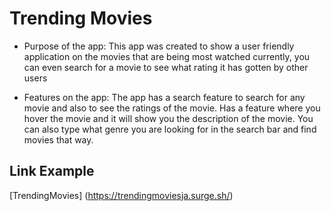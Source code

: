 # Trending Movies

* Purpose of the app: This app was created to show a user friendly application on the movies that are being most watched currently, you can even search for a movie to see what rating it has gotten by other users 

* Features on the app: The app has a search feature to search for any movie and also to see the ratings of the movie. Has a feature where you hover the movie and it will show you the description of the movie. You can also type what genre you are looking for in the search bar and find movies that way.

## Link Example
[TrendingMovies] (https://trendingmoviesja.surge.sh/)

